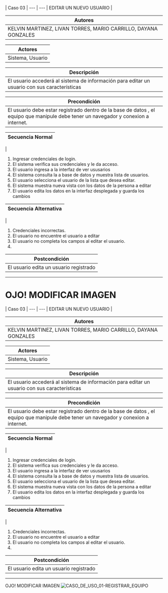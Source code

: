 | Caso 03  |
--- | ---
| EDITAR UN NUEVO USUARIO |

| Autores  |
|--------|
| KELVIN MARTINEZ, LIVAN TORRES, MARIO CARRILLO, DAYANA GONZALES |

| Actores |
|---------|
| Sistema, Usuario  |

| Descripción |
|--------|
| El usuario accederá al sistema de información para editar un usuario con sus características |

| Precondición |
|--------|
| El usuario debe estar registrado dentro de la base de datos , el equipo que manipule debe tener un navegador y conexion a internet.  |

| Secuencia Normal|
|--------|
| 
1.	Ingresar credenciales de login.
2.	El sistema verifica sus credenciales y le da acceso.
3.	El usuario ingresa a la interfaz de ver ususarios
4.	El sistema consulta la a base de datos y muestra lista de usuarios.
5.	El usuario selecciona el usuario de la lista que desea editar.
6.	El sistema muestra nueva vista con los datos de la persona a editar 
7. 	El usuario edita los datos en la interfaz desplegada y guarda los cambios

| Secuencia Alternativa |
|--------|
| 
1.	Credenciales incorrectas.
2.	El usuario no encuentre el usuario a editar
3.	El usuario no completa los campos al editar el usuario.
4.	 


| Postcondición |
|--------|
|El usuario edita un usuario registrado|

----------

OJO! MODIFICAR IMAGEN
=======
| Caso 03  |
--- | ---
| EDITAR UN NUEVO USUARIO |

| Autores  |
|--------|
| KELVIN MARTINEZ, LIVAN TORRES, MARIO CARRILLO, DAYANA GONZALES |

| Actores |
|---------|
| Sistema, Usuario  |

| Descripción |
|--------|
| El usuario accederá al sistema de información para editar un usuario con sus características |

| Precondición |
|--------|
| El usuario debe estar registrado dentro de la base de datos , el equipo que manipule debe tener un navegador y conexion a internet.  |

| Secuencia Normal|
|--------|
| 
1.	Ingresar credenciales de login.
2.	El sistema verifica sus credenciales y le da acceso.
3.	El usuario ingresa a la interfaz de ver ususarios
4.	El sistema consulta la a base de datos y muestra lista de usuarios.
5.	El usuario selecciona el usuario de la lista que desea editar.
6.	El sistema muestra nueva vista con los datos de la persona a editar 
7. 	El usuario edita los datos en la interfaz desplegada y guarda los cambios

| Secuencia Alternativa |
|--------|
| 
1.	Credenciales incorrectas.
2.	El usuario no encuentre el usuario a editar
3.	El usuario no completa los campos al editar el usuario.
4.	 


| Postcondición |
|--------|
|El usuario edita un usuario registrado|

----------

OJO! MODIFICAR IMAGEN
![CASO_DE_USO_01-REGISTRAR_EQUIPO](https://github.com/MERZIOX/NativApps/blob/master/UML/casos-de-usos-diagramas/CASO_DE_USO_01-REGISTRAR_EQUIPO.jpeg?raw=true "CASO DE USO 01-REGISTRAR EQUIPO")